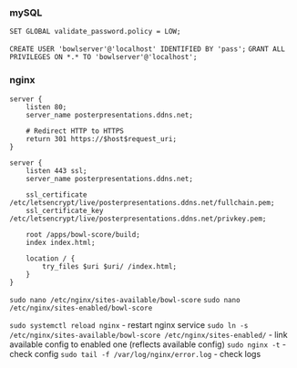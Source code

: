### mySQL
`SET GLOBAL validate_password.policy = LOW;`

`CREATE USER 'bowlserver'@'localhost' IDENTIFIED BY 'pass';`
`GRANT ALL PRIVILEGES ON *.* TO 'bowlserver'@'localhost';`

### nginx
```
server {
    listen 80;
    server_name posterpresentations.ddns.net;

    # Redirect HTTP to HTTPS
    return 301 https://$host$request_uri;
}

server {
    listen 443 ssl;
    server_name posterpresentations.ddns.net;

    ssl_certificate /etc/letsencrypt/live/posterpresentations.ddns.net/fullchain.pem;
    ssl_certificate_key /etc/letsencrypt/live/posterpresentations.ddns.net/privkey.pem;

    root /apps/bowl-score/build;
    index index.html;

    location / {
        try_files $uri $uri/ /index.html;
    }
}
```

`sudo nano /etc/nginx/sites-available/bowl-score`
`sudo nano /etc/nginx/sites-enabled/bowl-score`

`sudo systemctl reload nginx`  - restart nginx service
`sudo ln -s  /etc/nginx/sites-available/bowl-score /etc/nginx/sites-enabled/` - link available config to enabled one (reflects available config)
`sudo nginx -t` - check config
`sudo tail -f /var/log/nginx/error.log` - check logs